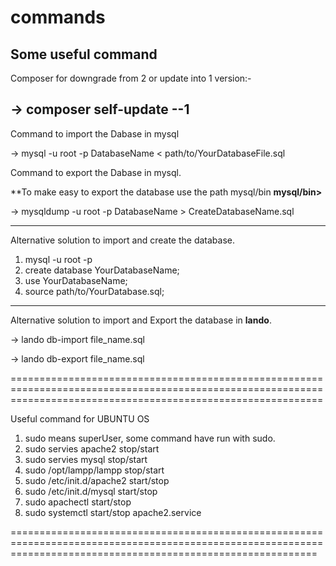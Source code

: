 # commands
Some useful command 
------------------

Composer for downgrade from 2 or update into 1 version:-

->  composer self-update --1
--------------------------------------------------------------

Command to import the Dabase in mysql

->  mysql -u root -p DatabaseName < path/to/YourDatabaseFile.sql

Command to export the Dabase in mysql.

**To make easy to export the database use the path mysql/bin
**mysql/bin>**

->  mysqldump -u root -p DatabaseName > CreateDatabaseName.sql

-------------------------
Alternative solution to import and create the database.

 1.   mysql -u root -p
 2.   create database YourDatabaseName;
 3.   use YourDatabaseName;
 4.   source path/to/YourDatabase.sql;

----------------------
Alternative solution to import and Export the database in **lando**.

->  lando db-import file_name.sql

->  lando db-export file_name.sql

==================================================================================================================================================================

Useful command for UBUNTU OS

1.  sudo means superUser, some command have run with sudo.
2.  sudo servies apache2 stop/start
3.  sudo servies mysql stop/start
4.  sudo /opt/lampp/lampp stop/start
5.  sudo /etc/init.d/apache2 start/stop
6.  sudo /etc/init.d/mysql start/stop
7.  sudo apachectl start/stop
8.  sudo systemctl start/stop apache2.service

=================================================================================================================================================================



